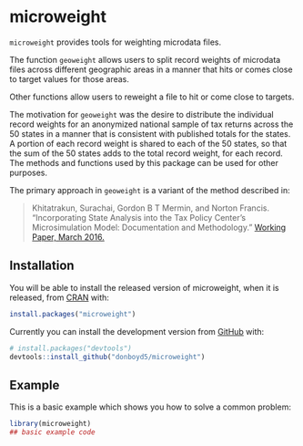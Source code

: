 
<!-- README.md is generated from README.Rmd. Please edit that file -->

# microweight

<!-- badges: start -->

<!-- badges: end -->

`microweight` provides tools for weighting microdata files.

The function `geoweight` allows users to split record weights of
microdata files across different geographic areas in a manner that hits
or comes close to target values for those areas.

Other functions allow users to reweight a file to hit or come close to
targets.

The motivation for `geoweight` was the desire to distribute the
individual record weights for an anonymized national sample of tax
returns across the 50 states in a manner that is consistent with
published totals for the states. A portion of each record weight is
shared to each of the 50 states, so that the sum of the 50 states adds
to the total record weight, for each record. The methods and functions
used by this package can be used for other purposes.

The primary approach in `geoweight` is a variant of the method described
in:

> Khitatrakun, Surachai, Gordon B T Mermin, and Norton Francis.
> “Incorporating State Analysis into the Tax Policy Center’s
> Microsimulation Model: Documentation and Methodology.” [Working Paper,
> March 2016.](https://www.taxpolicycenter.org/sites/default/files/alfresco/publication-pdfs/2000697-Incorporating-State-Analysis-into-the-TPCs-Microsimulation-Model.pdf)

## Installation

You will be able to install the released version of microweight, when it
is released, from [CRAN](https://CRAN.R-project.org) with:

``` r
install.packages("microweight")
```

Currently you can install the development version from
[GitHub](https://github.com/) with:

``` r
# install.packages("devtools")
devtools::install_github("donboyd5/microweight")
```

## Example

This is a basic example which shows you how to solve a common problem:

``` r
library(microweight)
## basic example code
```
